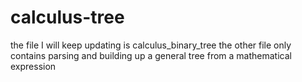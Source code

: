 # calculus-tree
the file I will keep updating is calculus_binary_tree
the other file only contains parsing and building up a general tree from a mathematical expression
